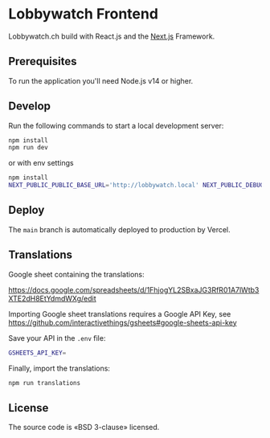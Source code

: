 # Lobbywatch Frontend

Lobbywatch.ch build with React.js and the [Next.js](https://github.com/zeit/next.js/) Framework.

## Prerequisites

To run the application you'll need Node.js v14 or higher.

## Develop

Run the following commands to start a local development server:

```bash
npm install
npm run dev
```

or with env settings

```bash
npm install
NEXT_PUBLIC_PUBLIC_BASE_URL='http://lobbywatch.local' NEXT_PUBLIC_DEBUG_INFORMATION=1 npm run dev
```

## Deploy

The `main` branch is automatically deployed to production by Vercel.

## Translations

Google sheet containing the translations:

https://docs.google.com/spreadsheets/d/1FhjogYL2SBxaJG3RfR01A7lWtb3XTE2dH8EtYdmdWXg/edit

Importing Google sheet translations requires a Google API Key, see https://github.com/interactivethings/gsheets#google-sheets-api-key

Save your API in the `.env` file:

```bash
GSHEETS_API_KEY=
```

Finally, import the translations:

```bash
npm run translations
```

## License

The source code is «BSD 3-clause» licensed.
